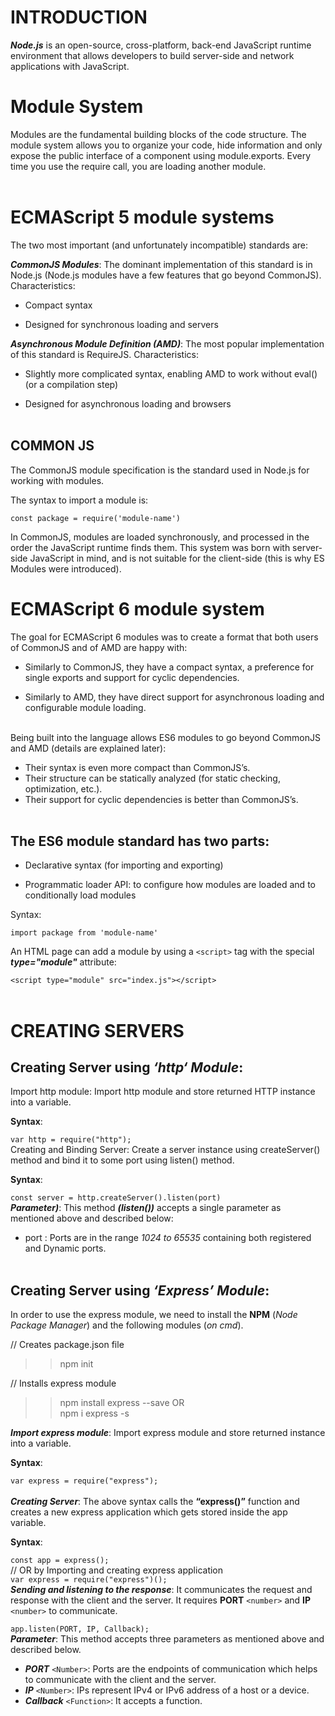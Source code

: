 # INTRODUCTION

**_Node.js_** is an open-source, cross-platform, back-end JavaScript runtime environment that allows developers to build server-side and network applications with JavaScript.

# Module System

Modules are the fundamental building blocks of the code structure. The module system allows you to organize your code, hide information and only expose the public interface of a component using module.exports. Every time you use the require call, you are loading another module. <br> <br>

# ECMAScript 5 module systems

The two most important (and unfortunately incompatible) standards are:

**_CommonJS Modules_**: The dominant implementation of this standard is in Node.js (Node.js modules have a few features that go beyond CommonJS). Characteristics:

- Compact syntax

- Designed for synchronous loading and servers

**_Asynchronous Module Definition (AMD)_**: The most popular implementation of this standard is RequireJS. Characteristics: <br>

- Slightly more complicated syntax, enabling AMD to work without eval() (or a compilation step)

- Designed for asynchronous loading and browsers <br><br>

## COMMON JS

The CommonJS module specification is the standard used in Node.js for working with modules.

The syntax to import a module is:

`const package = require('module-name')`

In CommonJS, modules are loaded synchronously, and processed in the order the JavaScript runtime finds them. This system was born with server-side JavaScript in mind, and is not suitable for the client-side (this is why ES Modules were introduced).

# ECMAScript 6 module system

The goal for ECMAScript 6 modules was to create a format that both users of CommonJS and of AMD are happy with:

- Similarly to CommonJS, they have a compact syntax, a preference for single exports and support for cyclic dependencies.

- Similarly to AMD, they have direct support for asynchronous loading and configurable module loading. <br><br>

Being built into the language allows ES6 modules to go beyond CommonJS and AMD (details are explained later):

- Their syntax is even more compact than CommonJS’s.
- Their structure can be statically analyzed (for static checking, optimization, etc.).
- Their support for cyclic dependencies is better than CommonJS’s. <br><br>

## The ES6 module standard has two parts:

- Declarative syntax (for importing and exporting)

- Programmatic loader API: to configure how modules are loaded and to conditionally load modules

Syntax: <br>

`import package from 'module-name'`

An HTML page can add a module by using a `<script>` tag with the special **_type="module"_** attribute:

`<script type="module" src="index.js"></script>` <br><br>

# CREATING SERVERS

## Creating Server using **_‘http‘ Module_**:

Import http module: Import http module and store returned HTTP instance into a variable.

**Syntax**:

`var http = require("http");` <br>
Creating and Binding Server: Create a server instance using createServer() method and bind it to some port using listen() method.

**Syntax**:

`const server = http.createServer().listen(port)` <br>
**_Parameter)_**: This method **_(listen())_** accepts a single parameter as mentioned above and described below:

- port <Number>: Ports are in the range _1024 to 65535_ containing both registered and Dynamic ports. <br><br>

## Creating Server using **_‘Express’ Module_**:

In order to use the express module, we need to install the **NPM** (_Node Package Manager_) and the following modules (_on cmd_).

// Creates package.json file

> > npm init

// Installs express module

> > npm install express --save OR <br>
> > npm i express -s <br>

**_Import express module_**: Import express module and store returned instance into a variable.

**Syntax**:

`var express = require("express");` <br><br>
**_Creating Server_**: The above syntax calls the **“express()”** function and creates a new express application which gets stored inside the app variable.

**Syntax**:

`const app = express();`  
// OR by Importing and creating express application <br>
`var express = require("express")();` <br>
**_Sending and listening to the response_**: It communicates the request and response with the client and the server. It requires **PORT** `<number>` and **IP** `<number>` to communicate.

`app.listen(PORT, IP, Callback);` <br>
**_Parameter_**: This method accepts three parameters as mentioned above and described below.

- **_PORT_** `<Number>`: Ports are the endpoints of communication which helps to communicate with the client and the server.
- **_IP_** `<Number>`: IPs represent IPv4 or IPv6 address of a host or a device.
- **_Callback_** `<Function>`: It accepts a function.
